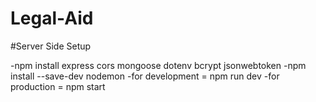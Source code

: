 # Legal-Aid

#Server Side Setup

-npm install express cors mongoose dotenv bcrypt jsonwebtoken
-npm install --save-dev nodemon
-for development = npm run dev
-for production = npm start
